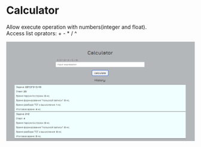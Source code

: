 # Calculator

Allow execute operation with numbers(integer and float).\
Access list oprators: + - * / ^

![alt text](https://github.com/devashtar/calculator/blob/main/img.png?raw=true)
